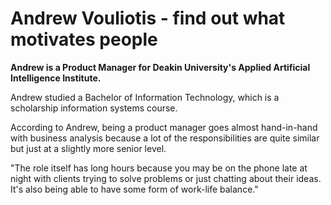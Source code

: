 # Andrew Vouliotis - find out what motivates people

**Andrew is a Product Manager for Deakin University's Applied Artificial Intelligence Institute.**

Andrew studied a Bachelor of Information Technology, which is a scholarship information systems course.

According to Andrew, being a product manager goes almost hand-in-hand with business analysis because a lot of the responsibilities are quite similar but just at a slightly more senior level.

"The role itself has long hours because you may be on the phone late at night with clients trying to solve problems or just chatting about their ideas. It's also being able to have some form of work-life balance."